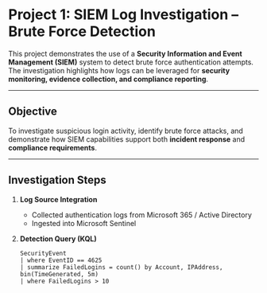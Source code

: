 # Project 1: SIEM Log Investigation – Brute Force Detection  

This project demonstrates the use of a **Security Information and Event Management (SIEM)** system to detect brute force authentication attempts.  
The investigation highlights how logs can be leveraged for **security monitoring, evidence collection, and compliance reporting**.  

---

## Objective  
To investigate suspicious login activity, identify brute force attacks, and demonstrate how SIEM capabilities support both **incident response** and **compliance requirements**.  

---

## Investigation Steps  

1. **Log Source Integration**  
   - Collected authentication logs from Microsoft 365 / Active Directory  
   - Ingested into Microsoft Sentinel  

2. **Detection Query (KQL)**  
   ```kql
   SecurityEvent
   | where EventID == 4625
   | summarize FailedLogins = count() by Account, IPAddress, bin(TimeGenerated, 5m)
   | where FailedLogins > 10
